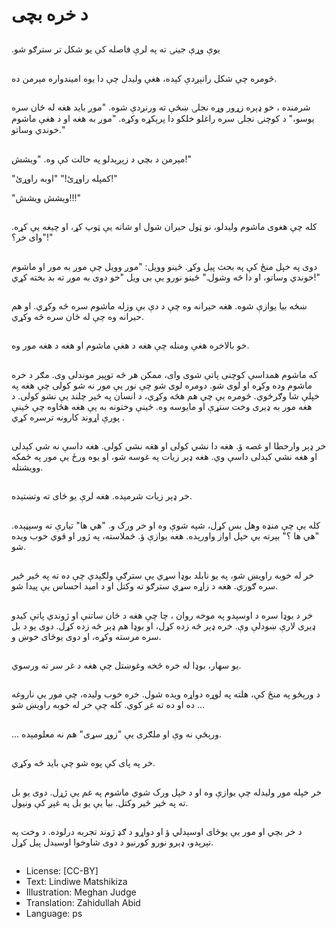 # د خره بچی

##
.یوې وړې جینۍ ته په لرې فاصله کې یو شکل تر سترګو شو

##
څومره چې شکل رانېږدې کېده، هغې ولیدل چې دا یوه امیندواره مېرمن ده.

##
شرمنده ، خو ډېره زړور وړه نجلۍ ښځې ته ورنږدې شوه. "موږ باید هغه له ځان سره یوسو،" د کوچنۍ نجلۍ سره راغلو خلکو دا پرېکړه وکړه. "موږ به هغه او د هغې ماشوم خوندي وساتو."

##
مېرمن د بچي د زېږېدلو په حالت کې وه. "ویشش!"

"کمپله راوړئ!"
"اوبه راوړئ!"

"ویشش ویشش!!!"

##
کله چې هغوی ماشوم ولیدلو، نو ټول حیران شول او شاته یې ټوپ کړ، او چیغه یې کړه. "وای خر؟!"

##
دوی په خپل منځ کې په بحث پیل وکړ. ځینو وویل: "موږ وویل چې موږ به مور او ماشوم خوندي وساتو، او دا څه وشول." ځینو نورو یې بی ویل "خو دوی به موږ ته بد بخته کړي!"

##
ښځه بیا یوازې شوه. هغه حیرانه وه چې د دې بې وزله ماشوم سره څه وکړي. او هم حیرانه وه چې له ځان سره څه وکړي.

##
خو بالاخره هغې ومنله چې هغه د هغې ماشوم او هغه د هغه مور وه.

##
که ماشوم همداسې کوچنی پاتې شوی وای، ممکن هر څه توپیر موندلی وی. مګر د خره ماشوم وده وکړه او لوی شو. دومره لوی شو چې نور یې مور نه شو کولی چې هغه په خپلې شا وګرځوي. څومره یې چې هم هڅه وکړي، د انسان په څیر چلند یې نشو کولی. د هغه مور به ډیری وخت ستړې او مایوسه وه. ځینې وختونه به یې هغه هڅاوه چې ځینې پورې اړوند کارونه ترسره کړي .

##
خر ډېر وارخطا او غصه ؤ. هغه دا نشي کولی او هغه نشي کولی. هغه داسې نه شي کېدلی او هغه نشي کېدلی داسې وي. هغه ډېر زیات په غوسه شو، او یوه ورځ یې مور په ځمکه وویشتله.

##
خر ډېر زیات شرمېده. هغه لرې یو ځای ته وتښتېده.

##
کله یې چې منډه وهل بس کړل، شپه شوې وه او خر ورک و. "هي ها" تيارې ته وسپڼېده. "هي ها ؟" بېرته یې خپل اواز واورېده. هغه یوازې ؤ. څملاسته، په ژور او قوي خوب ویده شو.

##
خر له خوبه راویښ شو، په یو نابلد بوډا سړي یې سترګې ولګېدې چې ده ته په ځیر ځیر سره ګوري. هغه د زاړه سړي سترګو ته وکتل او د امید احساس یې پیدا شو.

##
خر د بوډا سره د اوسېدو په موخه روان ، چا چې هغه د ځان ساتنې او ژوندي پاتې کیدو ډیری لارې ښودلې وې. خره ډېر څه زده کړل، او بوډا هم ډېر څه زده کړل. دوی یو د بل سره مرسته وکړه، او دوی یوځای خوښ و.

##
یو سهار، بوډا له خره څخه وغوښتل چې هغه د غر سر ته ورسوي.

##
د ورېځو په منځ کې، هلته په لوړه دواړه ویده شول. خره خوب وليده، چې مور يې ناروغه ده او ده ته غږ کوي. کله چې خر له خوبه راویښ شو ...

##
... ورېځې نه وې او ملګری یې "زوړ سړی" هم نه معلومېده.

##
خر په پای کې پوه شو چې باید څه وکړي.

##
خر خپله مور ولیدله چې یوازې وه او د خپل ورک شوي ماشوم په غم یې ژړل. دوی یو بل ته په ځیر ځیر وکتل. بیا یې یو بل په غېږ کې ونیول.

##
د خر بچي او مور یې یوځای اوسېدلي ؤ او دواړو د ګډ ژوند تجربه درلوده. د وخت په تېرېدو، ډېرو نورو کورنیو د دوی شاوخوا اوسیدل پیل کړل.

##
* License: [CC-BY]
* Text: Lindiwe Matshikiza
* Illustration: Meghan Judge
* Translation: Zahidullah Abid
* Language: ps
